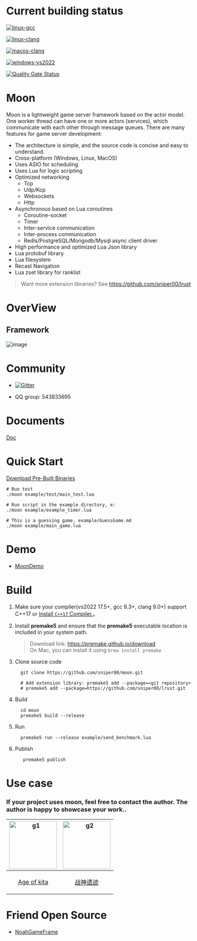 # Current building status

[![linux-gcc](https://github.com/sniper00/moon/actions/workflows/linux-gcc.yml/badge.svg)](https://github.com/sniper00/moon/actions/workflows/linux-gcc.yml)

[![linux-clang](https://github.com/sniper00/moon/actions/workflows/linux-clang.yml/badge.svg)](https://github.com/sniper00/moon/actions/workflows/linux-clang.yml)

[![macos-clang](https://github.com/sniper00/moon/actions/workflows/macos-clang.yml/badge.svg)](https://github.com/sniper00/moon/actions/workflows/macos-clang.yml)

[![windows-vs2022](https://github.com/sniper00/moon/actions/workflows/windows-vs2022.yml/badge.svg)](https://github.com/sniper00/moon/actions/workflows/windows-vs2022.yml)

[![Quality Gate Status](https://sonarcloud.io/api/project_badges/measure?project=sniper00_moon&metric=alert_status)](https://sonarcloud.io/summary/new_code?id=sniper00_moon)

# Moon
Moon is a lightweight game server framework based on the actor model. One worker thread can have one or more actors (services), which communicate with each other through message queues. There are many features for game server development:

- The architecture is simple, and the source code is concise and easy to understand.
- Cross-platform (Windows, Linux, MacOS)
- Uses ASIO for scheduling
- Uses Lua for logic scripting
- Optimized networking
   - Tcp
   - Udp/Kcp
   - Websockets
   - Http
- Asynchronous based on Lua coroutines
   - Coroutine-socket
   - Timer
   - Inter-service communication
   - Inter-process communication
   - Redis/PostgreSQL/Mongodb/Mysql async client driver
- High performance and optimized Lua Json library
- Lua protobuf library
- Lua filesystem
- Recast Navigation
- Lua zset library for ranklist

> Want more extension libraries? See 
> https://github.com/sniper00/lrust

# OverView

## Framework

![image](https://github.com/sniper00/moon/raw/master/src/image/01.png)

# Community

- [![Gitter](https://badges.gitter.im/undefined/community.svg)](https://gitter.im/undefined/community?utm_source=badge&utm_medium=badge&utm_campaign=pr-badge)

- QQ group: 543833695

# Documents
  
  [Doc](https://github.com/sniper00/moon/wiki)


# Quick Start

[Download Pre-Built Binaries](https://github.com/sniper00/moon/releases/tag/prebuilt)



```shell
# Run test
./moon example/test/main_test.lua

# Run script in the example directory, e:
./moon example/example_timer.lua

# This is a guessing game, example/GuessGame.md
./moon example/main_game.lua
```

# Demo
- [MoonDemo](https://github.com/sniper00/MoonDemo.git)

# Build

1. Make sure your compiler(vs2022 17.5+, gcc 9.3+, clang 9.0+) support C++17 or [Install `C++17` Compiler.](https://github.com/sniper00/moon/wiki/Build#%E5%AE%89%E8%A3%85c17%E7%BC%96%E8%AF%91%E5%99%A8)。

2. Install **premake5** and ensure that the **premake5** executable location is included in your system path.

      > Download link: https://premake.github.io/download  
      > On Mac, you can install it using `brew install premake`

3. Clone source code 

    ```shell
      git clone https://github.com/sniper00/moon.git

      # Add extension library: premake5 add --package=<git repository>
      # premake5 add --package=https://github.com/sniper00/lrust.git
    ``` 

4. Build

    ```shell
      cd moon
      premake5 build --release
    ```

5. Run
    ```shell
      premake5 run --release example/send_benchmark.lua
    ```

6. Publish
   ```shell
      premake5 publish
   ```
 
# Use case

### If your project uses moon, feel free to contact the author. The author is happy to showcase your work..

| <img src="https://img.tapimg.com/market/icons/91b7979cd1fc8521f0a1635ec6962885_360.png?imageView2/1/w/270/q/80/interlace/1/ignore-error/1" alt="g1" width="128" height="128" /> | <img src="https://img.tapimg.com/market/lcs/d41a7948d794739454458f2dff4ab5c3_360.png?imageView2/1/w/270/q/80/interlace/1/ignore-error/1" alt="g2" width="128" height="128" />|
| ------------------------------------------------------------ | ------------------------------------------------------------ | 
| <p align="center">[Age of kita](https://www.taptap.cn/app/225455)</p> | <p align="center">[战神遗迹](https://www.taptap.cn/app/194605)</p>|

# Friend Open Source
- [NoahGameFrame](https://github.com/ketoo/NoahGameFrame)
